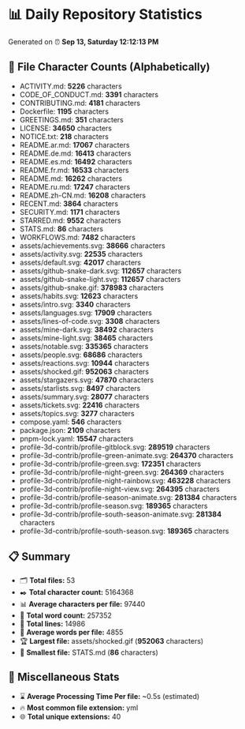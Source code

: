 # 📊 Daily Repository Statistics
Generated on ⏰ **Sep 13, Saturday 12:12:13 PM**

## 📂 File Character Counts (Alphabetically)
- ACTIVITY.md: **5226** characters
- CODE_OF_CONDUCT.md: **3391** characters
- CONTRIBUTING.md: **4181** characters
- Dockerfile: **1195** characters
- GREETINGS.md: **351** characters
- LICENSE: **34650** characters
- NOTICE.txt: **218** characters
- README.ar.md: **17067** characters
- README.de.md: **16413** characters
- README.es.md: **16492** characters
- README.fr.md: **16533** characters
- README.md: **16262** characters
- README.ru.md: **17247** characters
- README.zh-CN.md: **16208** characters
- RECENT.md: **3864** characters
- SECURITY.md: **1171** characters
- STARRED.md: **9552** characters
- STATS.md: **86** characters
- WORKFLOWS.md: **7482** characters
- assets/achievements.svg: **38666** characters
- assets/activity.svg: **22535** characters
- assets/default.svg: **42017** characters
- assets/github-snake-dark.svg: **112657** characters
- assets/github-snake-light.svg: **112657** characters
- assets/github-snake.gif: **378983** characters
- assets/habits.svg: **12623** characters
- assets/intro.svg: **3340** characters
- assets/languages.svg: **17909** characters
- assets/lines-of-code.svg: **3308** characters
- assets/mine-dark.svg: **38492** characters
- assets/mine-light.svg: **38465** characters
- assets/notable.svg: **335365** characters
- assets/people.svg: **68686** characters
- assets/reactions.svg: **10944** characters
- assets/shocked.gif: **952063** characters
- assets/stargazers.svg: **47870** characters
- assets/starlists.svg: **8497** characters
- assets/summary.svg: **28077** characters
- assets/tickets.svg: **22416** characters
- assets/topics.svg: **3277** characters
- compose.yaml: **546** characters
- package.json: **2109** characters
- pnpm-lock.yaml: **15547** characters
- profile-3d-contrib/profile-gitblock.svg: **289519** characters
- profile-3d-contrib/profile-green-animate.svg: **264370** characters
- profile-3d-contrib/profile-green.svg: **172351** characters
- profile-3d-contrib/profile-night-green.svg: **264369** characters
- profile-3d-contrib/profile-night-rainbow.svg: **463228** characters
- profile-3d-contrib/profile-night-view.svg: **264395** characters
- profile-3d-contrib/profile-season-animate.svg: **281384** characters
- profile-3d-contrib/profile-season.svg: **189365** characters
- profile-3d-contrib/profile-south-season-animate.svg: **281384** characters
- profile-3d-contrib/profile-south-season.svg: **189365** characters

## 📋 Summary
- 🗂️ **Total files:** 53
- ✒️ **Total character count:** 5164368
- 📊 **Average characters per file:** 97440
- 📝 **Total word count:** 257352
- 🧾 **Total lines:** 14986
- 📐 **Average words per file:** 4855
- 🏆 **Largest file:** assets/shocked.gif (**952063** characters)
- 🥉 **Smallest file:** STATS.md (**86** characters)

## 🌟 Miscellaneous Stats
- ⌛ **Average Processing Time Per file:** ~0.5s (estimated)
- 🔥 **Most common file extension:** yml
- 🌐 **Total unique extensions:** 40

